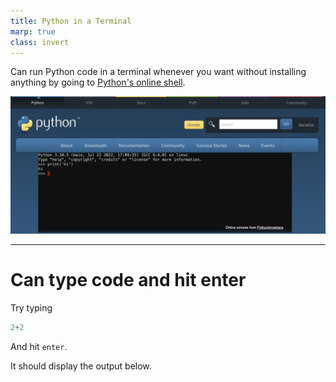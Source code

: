 ```yaml
---
title: Python in a Terminal
marp: true
class: invert
---
```




Can run Python code in a terminal whenever you want without installing anything
by going to [Python's online shell](https://www.python.org/shell/).

![](images/python-terminal.png)


---

# Can type code and hit enter

Try typing

```python
2+2
```

And hit `enter`.

It should display the output below.